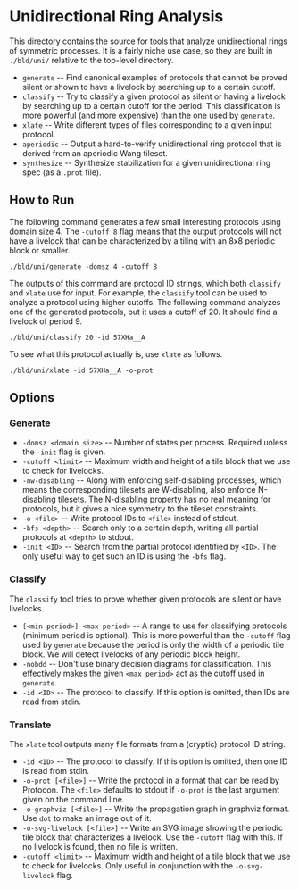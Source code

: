 
# Unidirectional Ring Analysis

This directory contains the source for tools that analyze unidirectional rings of symmetric processes.
It is a fairly niche use case, so they are built in `./bld/uni/` relative to the top-level directory.

* `generate` -- Find canonical examples of protocols that cannot be proved silent or shown to have a livelock by searching up to a certain cutoff.
* `classify` -- Try to classify a given protocol as silent or having a livelock by searching up to a certain cutoff for the period. This classification is more powerful (and more expensive) than the one used by `generate`.
* `xlate` -- Write different types of files corresponding to a given input protocol.
* `aperiodic` -- Output a hard-to-verify unidirectional ring protocol that is derived from an aperiodic Wang tileset.
* `synthesize` -- Synthesize stabilization for a given unidirectional ring spec (as a `.prot` file).

## How to Run

The following command generates a few small interesting protocols using domain size 4.
The `-cutoff 8` flag means that the output protocols will not have a livelock that can be characterized by a tiling with an 8x8 periodic block or smaller.
```
./bld/uni/generate -domsz 4 -cutoff 8
```
The outputs of this command are protocol ID strings, which both `classify` and `xlate` use for input.
For example, the `classify` tool can be used to analyze a protocol using higher cutoffs.
The following command analyzes one of the generated protocols, but it uses a cutoff of 20.
It should find a livelock of period 9.
```
./bld/uni/classify 20 -id 57XHa__A
```
To see what this protocol actually is, use `xlate` as follows.
```
./bld/uni/xlate -id 57XHa__A -o-prot
```

## Options

### Generate

* `-domsz <domain size>` -- Number of states per process. Required unless the `-init` flag is given.
* `-cutoff <limit>` -- Maximum width and height of a tile block that we use to check for livelocks.
* `-nw-disabling` -- Along with enforcing self-disabling processes, which means the corresponding tilesets are W-disabling, also enforce N-disabling tilesets. The N-disabling property has no real meaning for protocols, but it gives a nice symmetry to the tileset constraints.
* `-o <file>` -- Write protocol IDs to `<file>` instead of stdout.
* `-bfs <depth>` -- Search only to a certain depth, writing all partial protocols at `<depth>` to stdout.
* `-init <ID>` -- Search from the partial protocol identified by `<ID>`. The only useful way to get such an ID is using the `-bfs` flag.

### Classify

The `classify` tool tries to prove whether given protocols are silent or have livelocks.

* `[<min period>] <max period>` -- A range to use for classifying protocols (minimum period is optional). This is more powerful than the `-cutoff` flag used by `generate` because the period is only the width of a periodic tile block. We will detect livelocks of any periodic block height.
* `-nobdd` -- Don't use binary decision diagrams for classification. This effectively makes the given `<max period>` act as the cutoff used in `generate`.
* `-id <ID>` -- The protocol to classify. If this option is omitted, then IDs are read from stdin.

### Translate

The `xlate` tool outputs many file formats from a (cryptic) protocol ID string.

* `-id <ID>` -- The protocol to classify. If this option is omitted, then one ID is read from stdin.
* `-o-prot [<file>]` -- Write the protocol in a format that can be read by Protocon. The `<file>` defaults to stdout  if `-o-prot` is the last argument given on the command line.
* `-o-graphviz [<file>]` -- Write the propagation graph in graphviz format. Use `dot` to make an image out of it.
* `-o-svg-livelock [<file>]` -- Write an SVG image showing the periodic tile block that characterizes a livelock. Use the `-cutoff` flag with this. If no livelock is found, then no file is written.
* `-cutoff <limit>` -- Maximum width and height of a tile block that we use to check for livelocks. Only useful in conjunction with the `-o-svg-livelock` flag.

